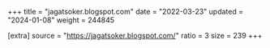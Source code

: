 +++
title = "jagatsoker.blogspot.com"
date = "2022-03-23"
updated = "2024-01-08"
weight = 244845

[extra]
source = "https://jagatsoker.blogspot.com/"
ratio = 3
size = 239
+++

